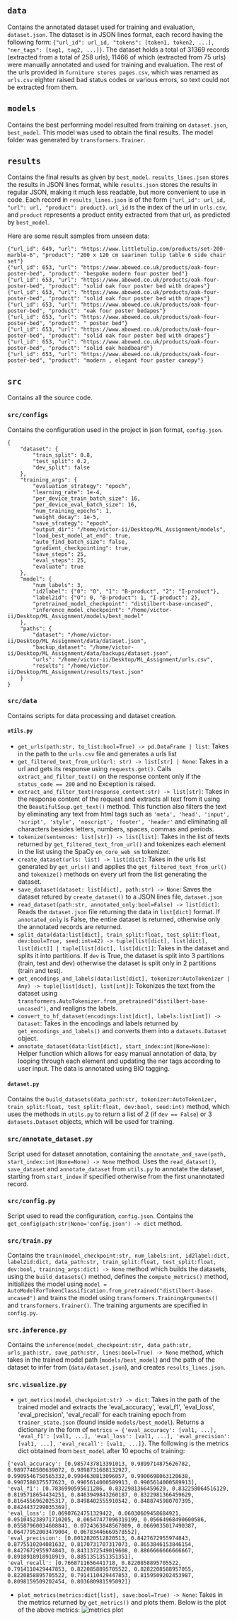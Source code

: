 ## `data`
Contains the annotated dataset used for training and evaluation, `dataset.json`. The dataset is in JSON lines format, each record having the following form: `{"url_id": url_id, "tokens": [token1, token2, ...], "ner_tags": [tag1, tag2, ...]}`. The dataset holds a total of 31369 records (extracted from a total of 258 urls), 11466 of which (extracted from 75 urls) were manually annotated and used for training and evaluation. The rest of the urls provided in `furniture stores pages.csv`, which was renamed as `urls.csv` eighter raised bad status codes or various errors, so text could not be extracted from them.

## `models`
Contains the best performing model resulted from training on `dataset.json`, `best_model`. This model was used to obtain the final results. The model folder was generated by `transformers.Trainer`.

## `results`
Contains the final results as given by `best_model`. `results_lines.json` stores the results in JSON lines format, while `results.json` stores the results in regular JSON, making it much less readable, but more convenient to use in code. Each record in `results_lines.json` is of the form `{"url_id": url_id, "url": url, "product": product}`. `url_id` is the index of the url in `urls.csv`, and `product` represents a product entity extracted from that url, as predicted by `best_model`.

Here are some result samples from unseen data:

```
{"url_id": 649, "url": "https://www.littletulip.com/products/set-200-marble-6", "product": "200 x 120 cm saarinen tulip table 6 side chair set"}
{"url_id": 653, "url": "https://www.abowed.co.uk/products/oak-four-poster-bed", "product": "bespoke modern four poster bed"}
{"url_id": 653, "url": "https://www.abowed.co.uk/products/oak-four-poster-bed", "product": "solid oak four poster bed with drapes"}
{"url_id": 653, "url": "https://www.abowed.co.uk/products/oak-four-poster-bed", "product": "solid oak four poster bed with drapes"}
{"url_id": 653, "url": "https://www.abowed.co.uk/products/oak-four-poster-bed", "product": "oak four poster bedapes"}
{"url_id": 653, "url": "https://www.abowed.co.uk/products/oak-four-poster-bed", "product": " poster bed"}
{"url_id": 653, "url": "https://www.abowed.co.uk/products/oak-four-poster-bed", "product": "solid oak four poster bed with drapes"}
{"url_id": 653, "url": "https://www.abowed.co.uk/products/oak-four-poster-bed", "product": "solid oak headboard"}
{"url_id": 653, "url": "https://www.abowed.co.uk/products/oak-four-poster-bed", "product": "modern , elegant four poster canopy"}
```

## `src`
Contains all the source code.

### `src/configs`
Contains the configuration used in the project in json format, `config.json`.
```
{
    "dataset": {
        "train_split": 0.8,
        "test_split": 0.2,
        "dev_split": false
    },
    "training_args": {
        "evaluation_strategy": "epoch",
        "learning_rate": 1e-4,
        "per_device_train_batch_size": 16,
        "per_device_eval_batch_size": 16,
        "num_training_epochs": 1,
        "weight_decay": 1e-5,
        "save_strategy": "epoch",
        "output_dir": "/home/victor-ii/Desktop/ML_Assignment/models",
        "load_best_model_at_end": true,
        "auto_find_batch_size": false,
        "gradient_checkpointing": true,
        "save_steps": 25,
        "eval_steps": 25,
        "evaluate": true
    },
    "model": {
        "num_labels": 3,
        "id2label": {"0": "O", "1": "B-product", "2": "I-product"},
        "label2id": {"O": 0, "B-product": 1, "I-product": 2},
        "pretrained_model_checkpoint": "distilbert-base-uncased",
        "inference_model_checkpoint": "/home/victor-ii/Desktop/ML_Assignment/models/best_model"
    },
    "paths": {
        "dataset": "/home/victor-ii/Desktop/ML_Assignment/data/dataset.json",
        "backup_dataset": "/home/victor-ii/Desktop/ML_Assignment/data/backups/dataset.json",
        "urls": "/home/victor-ii/Desktop/ML_Assignment/urls.csv",
        "results": "/home/victor-ii/Desktop/ML_Assignment/results/test.json"
    }
}
```
### `src/data`
Contains scripts for data processing and dataset creation.
#### `utils.py`

- `get_urls(path:str, to_list:bool=True) -> pd.DataFrame | list`: Takes in the path to the `urls.csv` file and generates a urls list
- `get_filtered_text_from_url(url: str) -> list[str] | None`: Takes in a url and gets its response using `requests.get()`. Calls `extract_and_filter_text()` on the response content only if the `status_code == 200` and no Exception is raised.
- `extract_and_filter_text(response_content:str) -> list[str]`: Takes in the response content of the request and extracts all text from it using the `BeautifulSoup.get_text()` method. This function also filters the text by eliminating any text from html tags such as `'meta', 'head', 'input', 'script', 'style', 'noscript', 'footer', 'header'` and eliminating all characters besides letters, numbers, spaces, commas and periods.
- `tokenize(sentences: list[str]) -> list[list]`: Takes in the list of texts returned by `get_filtered_text_from_url()` and tokenizes each element in the list using the SpaCy `en_core_web_sm` tokenizer.
- `create_dataset(urls: list) -> list[dict]`: Takes in the urls list generated by `get_urls()` and applies the `get_filtered_text_from_url()` and `tokenize()` methods on every url from the list generating the dataset.
- `save_dataset(dataset: list[dict], path:str) -> None`: Saves the dataset retured by `create_dataset()` to a JSON lines file, `dataset.json`
- `read_dataset(path:str, annotated_only:bool=False) -> list[dict]`: Reads the `dataset.json` file returning the data in `list[dict]` format. If `annotated_only` is False, the entire dataset is returned, otherwise only the annotated records are returned.
- `split_data(data:list[dict], train_split:float, test_split:float, dev:bool=True, seed:int=42) -> tuple[list[dict], list[dict], list[dict]] | tuple[list[dict], list[dict]]`: Takes in the dataset and splits it into partitions. If `dev` is True, the dataset is split into 3 partitions (train, test and dev) otherwise the dataset is split only in 2 partitions (train and test).
- `get_encodings_and_labels(data:list[dict], tokenizer:AutoTokenizer | Any) -> tuple[list[dict], list[int]]`: Tokenizes the text from the dataset using `transformers.AutoTokenizer.from_pretrained("distilbert-base-uncased")`, and realigns the labels.
- `convert_to_hf_dataset(encodings:list[dict], labels:list[int]) -> Dataset`: Takes in the encodings and labels returned by `get_encodings_and_labels()` and converts them into a `datasets.Dataset` object.
- `annotate_dataset(data:list[dict], start_index:int|None=None)`: Helper function which allows for easy manual annotation of data, by looping through each element and updating the ner tags according to user input. The data is annotated using BIO tagging.

#### `dataset.py`

Contains the `build_datasets(data_path:str, tokenizer:AutoTokenizer, train_split:float, test_split:float, dev:bool, seed:int)` method, which uses the methods in `utils.py` to return a list of 2 (if `dev == False`) or 3 `datasets.Dataset` objects, which will be used for training.

### `src/annotate_dataset.py`
Script used for dataset annotation, containing the `annotate_and_save(path, start_index:int|None=None) -> None` method. Uses the `read_dataset()`, `save_dataset` and `annotate_dataset` from `utils.py` to annotate the dataset, starting from `start_index` if specified otherwise from the first unannotated record.

### `src/config.py`
Script used to read the configuration, `config.json`. Contains the `get_config(path:str|None='config.json') -> dict` method.

### `src/train.py`
Contains the `train(model_checkpoint:str, num_labels:int, id2label:dict, label2id:dict, data_path:str, train_split:float, test_split:float, dev:bool, training_args:dict) -> None` method which builds the datasets, using the `build_datasets()` method, defines the `compute_metrics()` method, initializes the model using `model = AutoModelForTokenClassification.from_pretrained("distilbert-base-uncased")` and trains the model using `transformers.TrainingArguments()` and `transformers.Trainer()`. The training arguments are specified in `config.py`.

### `src.inference.py`
Contains the `inference(model_checkpoint:str, data_path:str, urls_path:str, save_path:str, lines:bool=True) -> None` method, which takes in the trained model path (`models/best_model`) and the path of the dataset to infer from (`data/dataset.json`), and creates `results_lines.json`.

### `src.visualize.py`

- `get_metrics(model_checkpoint:str) -> dict`: Takes in the path of the trained model and extracts the 'eval_accuracy', 'eval_f1', 'eval_loss', 'eval_precision', 'eval_recall' for each training epoch from `trainer_state.json` (found inside `models/best_model`). Returns a dictionary in the form of `metrics = {'eval_accuracy': [val1, ...], 'eval_f1': [val1, ...], 'eval_loss': [val1, ...], 'eval_precision': [val1, ...], 'eval_recall': [val1, ...]}`. The following is the metrics dict obtained from `best_model` after 10 epochs of training:
```
{'eval_accuracy': [0.9857437813391013, 0.9899714875626782, 0.9897748500639072, 0.9898731688132927, 0.9909546750565332,0.9904630813096057, 0.9900698063120638, 0.9907580375577623, 0.9905614000589913, 0.9905614000589913],
'eval_f1': [0.7836990595611286, 0.8322981366459629, 0.832258064516129, 0.8195718654434251, 0.8463949843260187, 0.8322981366459629, 0.8164556962025317, 0.8498402555910542, 0.8488745980707395, 0.8424437299035369],
'eval_loss': [0.06907624751329422, 0.06030609458684921, 0.051045238971710205, 0.06547477096319199, 0.05664968490600586, 0.05587960034608841, 0.0724363848567009, 0.0669035017490387, 0.06477952003479004, 0.06783446669578552],
'eval_precision': [0.8012820512820513, 0.8427672955974843, 0.8775510204081632, 0.8170731707317073, 0.8653846153846154, 0.8427672955974843, 0.8431372549019608, 0.8866666666666667, 0.8918918918918919, 0.8851351351351351],
'eval_recall': [0.7668711656441718, 0.8220858895705522, 0.7914110429447853, 0.8220858895705522, 0.8282208588957055, 0.8220858895705522, 0.7914110429447853, 0.8159509202453987, 0.8098159509202454, 0.803680981595092]}
```

- `plot_metrics(metrics:dict[list], save:bool=True) -> None`: Takes in the metrics returned by `get_metrics()` and plots them. Below is the plot of the above metrics:
![metrics plot](metrics_plot.png)



























































